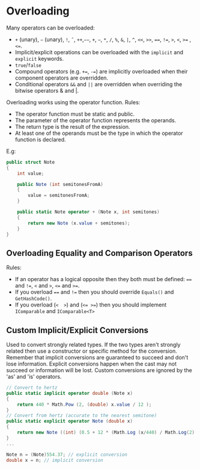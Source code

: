 # Overloading

Many operators can be overloaded:
- `+` (unary), `−` (unary), `!`, `˜`, `++`,`−−`, `+`, `−`, `*`,  `/`, `%`, `&`, `|`, `^`, `<<`, `>>`, `==`, `!=`, `>`, `<`, `>=` , `<=`.
- Implicit/explicit operations can be overloaded with the `implicit` and `explicit` keywords.
- `true`/`false`
- Compound operators (e.g. `+=`, `-=`) are implicitly overloaded when their component operators are overridden.
- Conditional operators `&&` and `||` are overridden when overriding the bitwise operators & and |.


Overloading works using the operator function. Rules:
- The operator function must be static and public. 
- The parameter of the operator function represents the operands.
- The return type is the result of the expression.
- At least one of the operands must be the type in which the operator function is declared.



E.g:

```csharp
public struct Note
{
    int value;

    public Note (int semitonesFromA)
    {
        value = semitonesFromA;
    }

    public static Note operator + (Note x, int semitones)
    {
        return new Note (x.value + semitones);
    }
}
```

## Overloading Equality and Comparison Operators
Rules:
- If an operator has a logical opposite then they both must be defined: `==` and `!=`, `<` and `>`, `<=` and `>=`.
- If you overload `==` and `!=` then you should override `Equals()` and `GetHashCode()`.
- If you overload (`<  >`) and (`<= >=`) then you should implement `IComparable` and `IComparable<T>`


## Custom Implicit/Explicit Conversions
Used to convert strongly related types. If the two types aren't strongly related then use a constructor or specific method for the conversion. Remember that implicit conversions are guaranteed to succeed and don't lose information. Explicit conversions happen when the cast may not succeed or information will be lost. Custom conversions are ignored by the 'as' and 'is' operators.


```csharp
// Convert to hertz
public static implicit operator double (Note x)
{
    return 440 * Math.Pow (2, (double) x.value / 12 );
}
// Convert from hertz (accurate to the nearest semitone)
public static explicit operator Note (double x)
{
    return new Note ((int) (0.5 + 12 * (Math.Log (x/440) / Math.Log(2) ) ));
}
...

Note n = (Note)554.37; // explicit conversion
double x = n; // implicit conversion
```
<!--stackedit_data:
eyJoaXN0b3J5IjpbLTEwOTgwMjM0MTQsLTY4MjU1MDMyNV19
-->